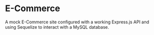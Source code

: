 # E-Commerce
A mock E-Commerce site configured with a working Express.js API and using Sequelize to interact with a MySQL database.
